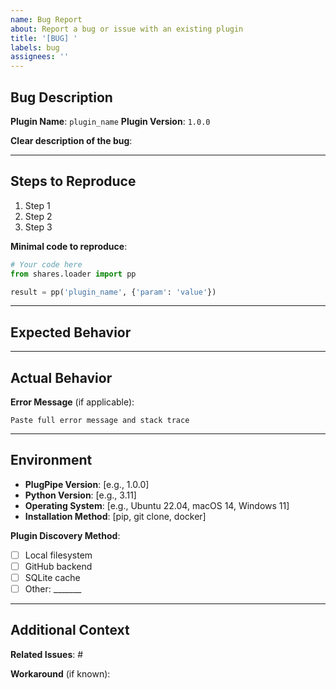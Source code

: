 ```yaml
---
name: Bug Report
about: Report a bug or issue with an existing plugin
title: '[BUG] '
labels: bug
assignees: ''
---
```


## Bug Description

**Plugin Name**: `plugin_name`
**Plugin Version**: `1.0.0`

**Clear description of the bug**:
<!-- What happened that shouldn't have? -->

---

## Steps to Reproduce

1. Step 1
2. Step 2
3. Step 3

**Minimal code to reproduce**:
```python
# Your code here
from shares.loader import pp

result = pp('plugin_name', {'param': 'value'})
```

---

## Expected Behavior

<!-- What should have happened? -->

---

## Actual Behavior

<!-- What actually happened? -->

**Error Message** (if applicable):
```
Paste full error message and stack trace
```

---

## Environment

- **PlugPipe Version**: [e.g., 1.0.0]
- **Python Version**: [e.g., 3.11]
- **Operating System**: [e.g., Ubuntu 22.04, macOS 14, Windows 11]
- **Installation Method**: [pip, git clone, docker]

**Plugin Discovery Method**:
- [ ] Local filesystem
- [ ] GitHub backend
- [ ] SQLite cache
- [ ] Other: _______

---

## Additional Context

<!-- Any additional information, screenshots, or context -->

**Related Issues**: #

**Workaround** (if known):

